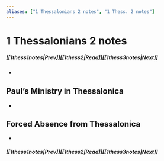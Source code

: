 ```yaml
---
aliases: ["1 Thessalonians 2 notes", "1 Thess. 2 notes"]
---
```

# 1 Thessalonians 2 notes
##### <span class=arrow-left></span>[[1thess1notes|Prev]]<span class=navigation-separator></span>[[1thess2|Read]]<span class=navigation-separator></span>[[1thess3notes|Next]]<span class=arrow-right></span>
- 
## Paul’s Ministry in Thessalonica
- 
## Forced Absence from Thessalonica
- 
##### <span class=arrow-left></span>[[1thess1notes|Prev]]<span class=navigation-separator></span>[[1thess2|Read]]<span class=navigation-separator></span>[[1thess3notes|Next]]<span class=arrow-right></span>